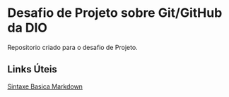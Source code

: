 # Desafio de Projeto sobre Git/GitHub da DIO
Repositorio criado para o desafio de Projeto.

## Links Úteis
[Sintaxe Basica Markdown](https://www.markdownguide.org/basic-syntax/)

